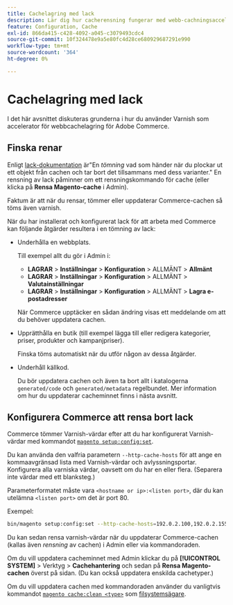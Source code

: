 ```yaml
---
title: Cachelagring med lack
description: Lär dig hur cacherensning fungerar med webb-cachningsacceleratorn i Danmark för Adobe Commerce. Upptäck hantering och optimering av cacheminnen.
feature: Configuration, Cache
exl-id: 866da415-c428-4092-a045-c3079493cdc4
source-git-commit: 10f324478e9a5e80fc4d28ce680929687291e990
workflow-type: tm+mt
source-wordcount: '364'
ht-degree: 0%

---
```


# Cachelagring med lack

I det här avsnittet diskuteras grunderna i hur du använder Varnish som accelerator för webbcachelagring för Adobe Commerce.

## Finska renar

Enligt [lack-dokumentation](https://www.varnish-cache.org/docs/trunk/users-guide/purging.html) är&quot;En *tömning* vad som händer när du plockar ut ett objekt från cachen och tar bort det tillsammans med dess varianter.&quot; En rensning av lack påminner om ett rensningskommando för cache (eller klicka på **Rensa Magento-cache** i Admin).

Faktum är att när du rensar, tömmer eller uppdaterar Commerce-cachen så töms även varnish.

När du har installerat och konfigurerat lack för att arbeta med Commerce kan följande åtgärder resultera i en tömning av lack:

- Underhålla en webbplats.

  Till exempel allt du gör i Admin i:

   - **LAGRAR** > **Inställningar** > **Konfiguration** > ALLMÄNT > **Allmänt**
   - **LAGRAR** > **Inställningar** > **Konfiguration** > ALLMÄNT > **Valutainställningar**
   - **LAGRAR** > **Inställningar** > **Konfiguration** > ALLMÄNT > **Lagra e-postadresser**

  När Commerce upptäcker en sådan ändring visas ett meddelande om att du behöver uppdatera cachen.

- Upprätthålla en butik (till exempel lägga till eller redigera kategorier, priser, produkter och kampanjpriser).

  Finska töms automatiskt när du utför någon av dessa åtgärder.

- Underhåll källkod.

  Du bör uppdatera cachen och även ta bort allt i katalogerna `generated/code` och `generated/metadata` regelbundet. Mer information om hur du uppdaterar cacheminnet finns i nästa avsnitt.

## Konfigurera Commerce att rensa bort lack

Commerce tömmer Varnish-värdar efter att du har konfigurerat Varnish-värdar med kommandot [`magento setup:config:set`](https://experienceleague.adobe.com/sv/docs/commerce-operations/tools/cli-reference/commerce-on-premises#setupconfigset).

Du kan använda den valfria parametern `--http-cache-hosts` för att ange en kommaavgränsad lista med Varnish-värdar och avlyssningsportar. Konfigurera alla varniska värdar, oavsett om du har en eller flera. (Separera inte värdar med ett blanksteg.)

Parameterformatet måste vara `<hostname or ip>:<listen port>`, där du kan utelämna `<listen port>` om det är port 80.

Exempel:

```bash
bin/magento setup:config:set --http-cache-hosts=192.0.2.100,192.0.2.155:6081
```

Du kan sedan rensa varnish-värdar när du uppdaterar Commerce-cachen (kallas även *rensning* av cachen) i Admin eller via kommandoraden.

Om du vill uppdatera cacheminnet med Admin klickar du på **[!UICONTROL SYSTEM]** > Verktyg > **Cachehantering** och sedan på **Rensa Magento-cachen** överst på sidan. (Du kan också uppdatera enskilda cachetyper.)

Om du vill uppdatera cachen med kommandoraden använder du vanligtvis kommandot [`magento cache:clean <type>`](../cli/manage-cache.md#clean-and-flush-cache-types) som [filsystemsägare](../../installation/prerequisites/file-system/overview.md).
